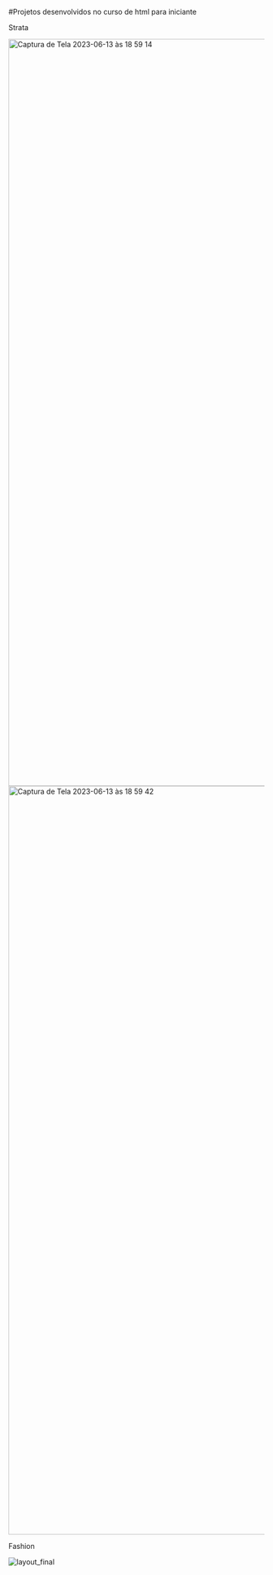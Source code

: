 #Projetos desenvolvidos no curso de html para iniciante

Strata 


<img width="1467" alt="Captura de Tela 2023-06-13 às 18 59 14" src="https://github.com/leticiarsouza/curso-iniciante-html/assets/20351447/642948d2-b753-4918-8be7-9d624d17a5a1">

<img width="1470" alt="Captura de Tela 2023-06-13 às 18 59 42" src="https://github.com/leticiarsouza/curso-iniciante-html/assets/20351447/95cfb098-77b3-451b-b963-77420506bf2b">


Fashion


![layout_final](https://github.com/leticiarsouza/curso-iniciante-html/assets/20351447/eeb0e530-2382-40cc-948f-f9e08f6d126d)


